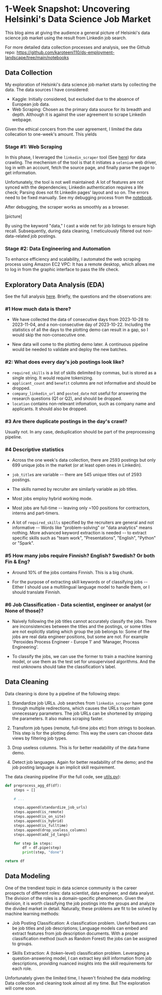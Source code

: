 # 1-Week Snapshot: Uncovering Helsinki's Data Science Job Market 

This blog aims at giving the audience a general picture of Helsinki's data science job market using the result from Linkedin job search.

For more detailed data collection processes and analysis, see the Github repo: https://github.com/karoteeni110/ds-employment-landscape/tree/main/notebooks 

## Data Collection 

My exploration of Helsinki's data science job market starts by collecting the data. The data sources I have considered:

- Kaggle: Initially considered, but excluded due to the absence of European job data.
- Web Scraping: Chosen as the primary data source for its breadth and depth. Although it is against the user agreement to scrape Linkedin webpage.

Given the ethical concers from the user agreement, I limited the data collecation to one-week's amount. This yields 

### Stage #1: Web Scraping

In this phase, I leveraged the `linkedin_scraper` tool (See [here](https://github.com/joeyism/linkedin_scraper/tree/master)) for data crawling. The mechenism of the tool is that it initiates a `selenium` web driver, log in with an account, fetch the source page, and finally parse the page to get information. 

Unfortunately, the tool is not well maintained: A lot of features are not synced with the dependencies; Linkedin authentication requires a life check; Parsing does not fit Linkedin pages' layout and so on. The errors need to be fixed manually. See my debugging process from the [notebook](https://github.com/karoteeni110/ds-employment-landscape/blob/main/notebooks/00-debug-scraper.ipynb).

After debugging, the scraper works as smoothly as a browser.

[picture]

By using the keyword "data," I cast a wide net for job listings to ensure high recall. Subsequently, during data cleaning, I meticulously filtered out non-data-related job postings.

### Stage #2: Data Engineering and Automation 

To enhance efficiency and scalability, I automated the web scraping process using Amazon EC2 VPC: It has a remote desktop, which allows me to log in from the graphic interface to pass the life check.  

## Exploratory Data Analysis (EDA)

See the full analysis [here](https://github.com/karoteeni110/ds-employment-landscape/blob/main/notebooks/02-EDA.ipynb). Briefly, the questions and the observations are:

### #1 How much data is there?

- We have collected the data of consecutive days from 2023-10-28 to 2023-11-04, and a non-consecutive day of 2023-10-22. Including the statistics of all the days to the plotting demo can result in a gap, so I would skip the non-consecutive one.

- New data will come to the plotting demo later. A continuous pipeline would be needed to validate and deploy the new batches.

### #2: What does every day's job postings look like?

- `required_skills` is a list of skills delimited by commas, but is stored as a single string. It would require tokenizing.
- `applicant_count` and `benefit` columns are not informative and should be dropped.
- `company_linkedin_url` and `posted_date` not useful for answering the research questions (Q1 or Q2), and should be dropped.
- `location` contains non-relevant infomation, such as company name and applicants. It should also be dropped.

### #3 Are there duplicate postings in the day's crawl?

Usually not. In any case, deduplication should be part of the preprocessing pipeline.

### #4 Descriptive statistics

- Across the one week's data collection, there are 2593 postings but only 699 unique jobs in the market (or at least open ones in Linkedin). 

- `job_title`s are variable -- there are 545 unique titles out of 2593 postings.

- The skills named by recruiter are similarly variable as job titles.

- Most jobs employ hybrid working mode.

- Most jobs are full-time -- leaving only ~100 positions for contractors, interns and part-timers.

- A lot of `required_skills` specified by the recruiters are general and not informative -- Words like "problem-solving" or "data analytics" means nothing. More advanced keyword extraction is needed -- to extract specific skills such as "team work", "Presentations", "English", "Python" or "Spark".

### #5 How many jobs require Finnish? English? Swedish? Or both Fin & Eng?

- Around 10% of the jobs contains Finnish. This is a big chunk.

- For the purpose of extracting skill keywords or of classifying jobs -- Either I should use a multilingual language model to handle them, or I should translate Finnish.

### #6 Job Classification - Data scientist, engineer or analyst (or None of those)?

- Naively following the job titles cannot accurately classify the jobs. There are inconsistencies between the titles and the postings, or some titles are not explicitly stating which group the job belongs to: Some of the jobs are real data engineer positions, but some are not. For example 'Peroxides Process Engineer - Europe 1' and 'Manager, Process Engineering'. 

- To classify the jobs, we can use the former to train a machine learning model, or use them as the test set for unsupervised algorithms. And the rest unknowns should take the classification's label. 

## Data Cleaning 

Data cleaning is done by a pipeline of the following steps:

1. Standardize job URLs. Job searches from `linkedin_scraper` have gone through multiple redirections, which causes the URLs to contain unnecessary parameters. The job URLs can be shortened by stripping the parameters. It also makes scraping faster.

2. Transform job types (remote, full-time jobs etc) from strings to boolean. This step is for the plotting demo: This way the users can choose data views by filtering job types.

3. Drop useless columns. This is for better readability of the data frame demo.

4. Detect job languages. Again for better readability of the demo; and the job posting language is an implicit skill requirement.

The data cleaning pipeline (For the full code, see [utils.py](https://github.com/karoteeni110/ds-employment-landscape/blob/main/notebooks/utils.py)):

```python
def preprocess_agg_df(df):
    steps = []

    # ...

    steps.append(standardize_job_urls)
    steps.append(is_remote)
    steps.append(is_on_site)
    steps.append(is_hybrid)
    steps.append(is_fulltime)
    steps.append(drop_useless_columns)
    steps.append(add_jd_langs)

    for step in steps:
        df = df.pipe(step)
        print(step, "done")

return df
```

## Data Modeling

One of the trendiest topic in data science community is the career prospects of different roles: data scientist, data engineer, and data analyst. The division of the roles is a domain-specific phenomenon. Given the division, it is worth classifying the job postings into the groups and analyze the divided market in detail. Naturally, these problems are fit to be solved by machine learning methods:

- Job Posting Classification: A classification problem. Useful features can be job titles and job descriptions; Language models can embed and extract features from job description documents. With a proper classification method (such as Random Forest) the jobs can be assigned to groups. 

- Skills Extraction: A (token-level) classification problem. Leveraging a question-answering model, I can extract key skill information from job descriptions, providing nuanced insights into the skill requirements for each role.

Unfortunately given the limited time, I haven't finished the data modeling: Data collection and cleaning took almost all my time. But The exploration will come soon.